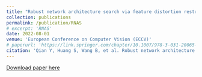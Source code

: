 ```yaml
---
title: "Robust network architecture search via feature distortion restraining"
collection: publications
permalink: /publication/RNAS
# excerpt: 'RNAS'
date: 2022-08-01
venue: 'European Conference on Computer Vision (ECCV)'
# paperurl: 'https://link.springer.com/chapter/10.1007/978-3-031-20065-6_8'
citation: 'Qian Y, Huang S, Wang B, et al. Robust network architecture search via feature distortion restraining[C]//European Conference on Computer Vision. Cham: Springer Nature Switzerland, 2022: 122-138.'
---
```

[Download paper here](https://link.springer.com/chapter/10.1007/978-3-031-20065-6_8)